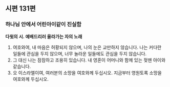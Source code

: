 ## 시편 131편

### 하나님 안에서 어린아이같이 진실함
**다윗의 시. 예배드리러 올라가는 자의 노래**
1. 여호와여, 내 마음은 허황되지 않으며, 나의 눈은 교만하지 않습니다. 나는 커다란 일들에 관심을 두지 않으며, 너무 놀라운 일들에도 관심을 두지 않습니다.
2. 그 대신 나는 잠잠하고 조용히 있습니다. 내 영혼이 어머니와 함께 있는 젖뗀 아이와 같습니다.
3. 오 이스라엘이여, 여러분의 소망을 여호와께 두십시오. 지금부터 영원토록 소망을 여호와께 두십시오.